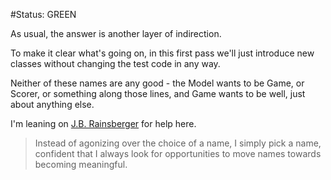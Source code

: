 #Status: GREEN

As usual, the answer is another layer of indirection.

To make it clear what's going on, in this first pass we'll just
introduce new classes without changing the test code in any way.

Neither of these names are any good - the Model wants to be Game,
or Scorer, or something along those lines, and Game wants to be
well, just about anything else.

I'm leaning on [J.B. Rainsberger](http://blog.jbrains.ca/permalink/the-four-elements-of-simple-design)
for help here.

> Instead of agonizing over the choice of a name,
I simply pick a name, confident that I always look for
opportunities to move names towards becoming meaningful.


